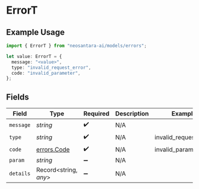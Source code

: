 # ErrorT

## Example Usage

```typescript
import { ErrorT } from "neosantara-ai/models/errors";

let value: ErrorT = {
  message: "<value>",
  type: "invalid_request_error",
  code: "invalid_parameter",
};
```

## Fields

| Field                                      | Type                                       | Required                                   | Description                                | Example                                    |
| ------------------------------------------ | ------------------------------------------ | ------------------------------------------ | ------------------------------------------ | ------------------------------------------ |
| `message`                                  | *string*                                   | :heavy_check_mark:                         | N/A                                        |                                            |
| `type`                                     | *string*                                   | :heavy_check_mark:                         | N/A                                        | invalid_request_error                      |
| `code`                                     | [errors.Code](../../models/errors/code.md) | :heavy_check_mark:                         | N/A                                        | invalid_parameter                          |
| `param`                                    | *string*                                   | :heavy_minus_sign:                         | N/A                                        |                                            |
| `details`                                  | Record<string, *any*>                      | :heavy_minus_sign:                         | N/A                                        |                                            |